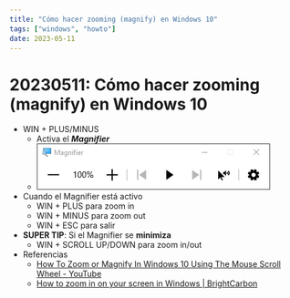 ```yaml
---
title: "Cómo hacer zooming (magnify) en Windows 10"
tags: ["windows", "howto"]
date: 2023-05-11
---
```


# 20230511: Cómo hacer zooming (magnify) en Windows 10

<TagsLinks />

- WIN + PLUS/MINUS
	- Activa el ***Magnifier***
	- ![](20230511-windows-zooming-magnify.png)
- Cuando el Magnifier está activo
	- WIN + PLUS para zoom in
	- WIN + MINUS para zoom out
	- WIN + ESC para salir
- **SUPER TIP**: Si el Magnifier se **minimiza**
	- WIN + SCROLL UP/DOWN para zoom in/out
- Referencias
	- [How To Zoom or Magnify In Windows 10 Using The Mouse Scroll Wheel - YouTube](https://www.youtube.com/watch?v=s2UVejK6umQ&ab_channel=JamieWagner)
	- [How to zoom in on your screen in Windows | BrightCarbon](https://www.brightcarbon.com/blog/zoom-in-on-your-screen-in-windows/)
